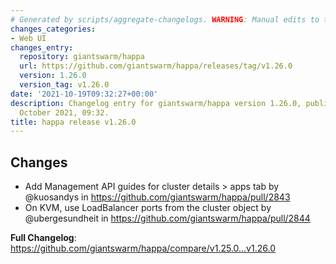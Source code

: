 ```yaml
---
# Generated by scripts/aggregate-changelogs. WARNING: Manual edits to this files will be overwritten.
changes_categories:
- Web UI
changes_entry:
  repository: giantswarm/happa
  url: https://github.com/giantswarm/happa/releases/tag/v1.26.0
  version: 1.26.0
  version_tag: v1.26.0
date: '2021-10-19T09:32:27+00:00'
description: Changelog entry for giantswarm/happa version 1.26.0, published on 19
  October 2021, 09:32.
title: happa release v1.26.0
---
```


## Changes

* Add Management API guides for cluster details > apps tab by @kuosandys in https://github.com/giantswarm/happa/pull/2843
* On KVM, use LoadBalancer ports from the cluster object by @ubergesundheit in https://github.com/giantswarm/happa/pull/2844


**Full Changelog**: https://github.com/giantswarm/happa/compare/v1.25.0...v1.26.0
